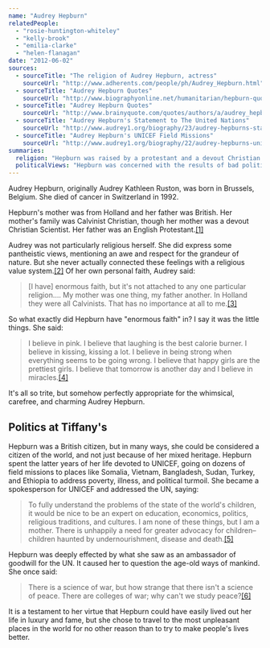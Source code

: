 ```yaml
---
name: "Audrey Hepburn"
relatedPeople:
  - "rosie-huntington-whiteley"
  - "kelly-brook"
  - "emilia-clarke"
  - "helen-flanagan"
date: "2012-06-02"
sources:
  - sourceTitle: "The religion of Audrey Hepburn, actress"
    sourceUrl: "http://www.adherents.com/people/ph/Audrey_Hepburn.html"
  - sourceTitle: "Audrey Hepburn Quotes"
    sourceUrl: "http://www.biographyonline.net/humanitarian/hepburn-quotes.html"
  - sourceTitle: "Audrey Hepburn Quotes"
    sourceUrl: "http://www.brainyquote.com/quotes/authors/a/audrey_hepburn.html"
  - sourceTitle: "Audrey Hepburn's Statement to The United Nations"
    sourceUrl: "http://www.audrey1.org/biography/23/audrey-hepburns-statement-to-the-united-nations"
  - sourceTitle: "Audrey Hepburn's UNICEF Field Missions"
    sourceUrl: "http://www.audrey1.org/biography/22/audrey-hepburns-unicef-field-missions"
summaries:
  religion: "Hepburn was raised by a protestant and a devout Christian Scientist. She rejected organized religion as an adult, but still claimed to have a faith of some kind."
  politicalViews: "Hepburn was concerned with the results of bad politics: poverty, illness, death, war. She spent the later part of her life devoted to UNICEF."
---
```


Audrey Hepburn, originally Audrey Kathleen Ruston, was born in Brussels, Belgium. She died of cancer in Switzerland in 1992.

Hepburn's mother was from Holland and her father was British. Her mother's family was Calvinist Christian, though her mother was a devout Christian Scientist. Her father was an English Protestant.<a class="source-citation" href="#http%3A%2F%2Fwww.adherents.com%2Fpeople%2Fph%2FAudrey_Hepburn.html" title="The religion of Audrey Hepburn, actress">[1]</a>

Audrey was not particularly religious herself. She did express some pantheistic views, mentioning an awe and respect for the grandeur of nature. But she never actually connected these feelings with a religious value system.<a class="source-citation" href="#http%3A%2F%2Fwww.adherents.com%2Fpeople%2Fph%2FAudrey_Hepburn.html" title="The religion of Audrey Hepburn, actress">[2]</a> Of her own personal faith, Audrey said:

>[I have] enormous faith, but it's not attached to any one particular religion…. My mother was one thing, my father another. In Holland they were all Calvinists. That has no importance at all to me.<a class="source-citation" href="#http%3A%2F%2Fwww.biographyonline.net%2Fhumanitarian%2Fhepburn-quotes.html" title="Audrey Hepburn Quotes">[3]</a>

So what exactly did Hepburn have "enormous faith" in? I say it was the little things. She said:

>I believe in pink. I believe that laughing is the best calorie burner. I believe in kissing, kissing a lot. I believe in being strong when everything seems to be going wrong. I believe that happy girls are the prettiest girls. I believe that tomorrow is another day and I believe in miracles.<a class="source-citation" href="#http%3A%2F%2Fwww.brainyquote.com%2Fquotes%2Fauthors%2Fa%2Faudrey_hepburn.html" title="Audrey Hepburn Quotes">[4]</a>

It's all so trite, but somehow perfectly appropriate for the whimsical, carefree, and charming Audrey Hepburn.


## Politics at Tiffany's

Hepburn was a British citizen, but in many ways, she could be considered a citizen of the world, and not just because of her mixed heritage. Hepburn spent the latter years of her life devoted to UNICEF, going on dozens of field missions to places like Somalia, Vietnam, Bangladesh, Sudan, Turkey, and Ethiopia to address poverty, illness, and political turmoil. She became a spokesperson for UNICEF and addressed the UN, saying:

>To fully understand the problems of the state of the world's children, it would be nice to be an expert on education, economics, politics, religious traditions, and cultures. I am none of these things, but I am a mother. There is unhappily a need for greater advocacy for children–children haunted by undernourishment, disease and death.<a class="source-citation" href="#http%3A%2F%2Fwww.audrey1.org%2Fbiography%2F23%2Faudrey-hepburns-statement-to-the-united-nations" title="Audrey Hepburn&apos;s Statement to The United Nations">[5]</a>

Hepburn was deeply effected by what she saw as an ambassador of goodwill for the UN. It caused her to question the age-old ways of mankind. She once said:

>There is a science of war, but how strange that there isn't a science of peace. There are colleges of war; why can't we study peace?<a class="source-citation" href="#http%3A%2F%2Fwww.audrey1.org%2Fbiography%2F22%2Faudrey-hepburns-unicef-field-missions" title="Audrey Hepburn&apos;s UNICEF Field Missions">[6]</a>

It is a testament to her virtue that Hepburn could have easily lived out her life in luxury and fame, but she chose to travel to the most unpleasant places in the world for no other reason than to try to make people's lives better.